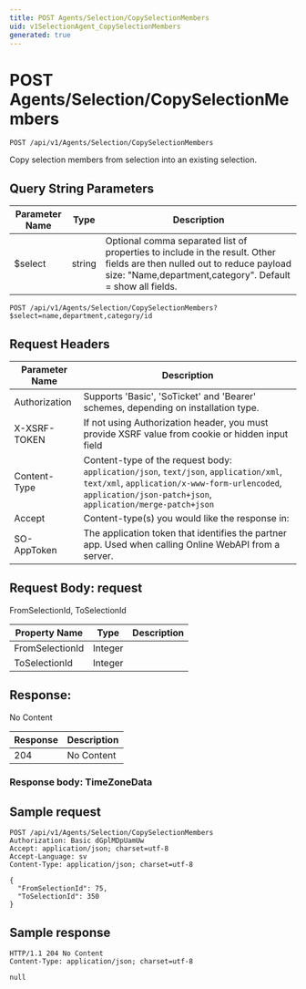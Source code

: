 ```yaml
---
title: POST Agents/Selection/CopySelectionMembers
uid: v1SelectionAgent_CopySelectionMembers
generated: true
---
```


# POST Agents/Selection/CopySelectionMembers

```http
POST /api/v1/Agents/Selection/CopySelectionMembers
```

Copy selection members from selection into an existing selection.







## Query String Parameters

| Parameter Name | Type |  Description |
|----------------|------|--------------|
| $select | string |  Optional comma separated list of properties to include in the result. Other fields are then nulled out to reduce payload size: "Name,department,category". Default = show all fields. |

```http
POST /api/v1/Agents/Selection/CopySelectionMembers?$select=name,department,category/id
```


## Request Headers

| Parameter Name | Description |
|----------------|-------------|
| Authorization  | Supports 'Basic', 'SoTicket' and 'Bearer' schemes, depending on installation type. |
| X-XSRF-TOKEN   | If not using Authorization header, you must provide XSRF value from cookie or hidden input field |
| Content-Type | Content-type of the request body: `application/json`, `text/json`, `application/xml`, `text/xml`, `application/x-www-form-urlencoded`, `application/json-patch+json`, `application/merge-patch+json` |
| Accept         | Content-type(s) you would like the response in:  |
| SO-AppToken | The application token that identifies the partner app. Used when calling Online WebAPI from a server. |

## Request Body: request 

FromSelectionId, ToSelectionId 

| Property Name | Type |  Description |
|----------------|------|--------------|
| FromSelectionId | Integer |  |
| ToSelectionId | Integer |  |

## Response:

No Content

| Response | Description |
|----------------|-------------|
| 204 | No Content |

### Response body: TimeZoneData


## Sample request

```http!
POST /api/v1/Agents/Selection/CopySelectionMembers
Authorization: Basic dGplMDpUamUw
Accept: application/json; charset=utf-8
Accept-Language: sv
Content-Type: application/json; charset=utf-8

{
  "FromSelectionId": 75,
  "ToSelectionId": 350
}
```

## Sample response

```http_
HTTP/1.1 204 No Content
Content-Type: application/json; charset=utf-8

null
```